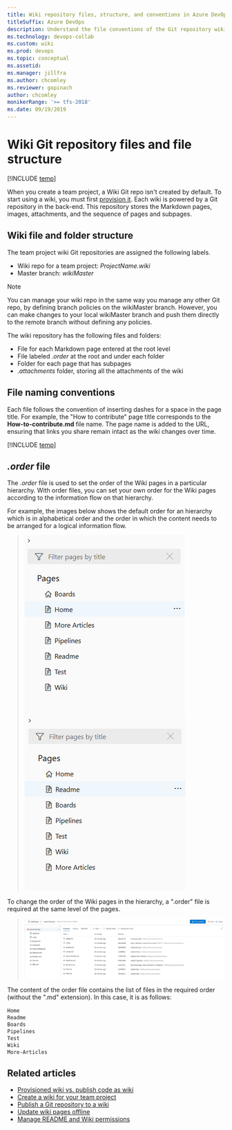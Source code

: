 ```yaml
---
title: Wiki repository files, structure, and conventions in Azure DevOps
titleSuffix: Azure DevOps 
description: Understand the file conventions of the Git repository wiki in Azure DevOps
ms.technology: devops-collab
ms.custom: wiki
ms.prod: devops
ms.topic: conceptual
ms.assetid:
ms.manager: jillfra
ms.author: chcomley
ms.reviewer: gopinach
author: chcomley
monikerRange: '>= tfs-2018'
ms.date: 09/19/2019  
---
```


# Wiki Git repository files and file structure

[!INCLUDE [temp](../../_shared/version-vsts-tfs-2018.md)]

When you create a team project, a Wiki Git repo isn't created by default. To start using a wiki, you must first [provision it](wiki-create-repo.md). Each wiki is powered by a Git repository in the back-end. This repository stores the Markdown pages, images, attachments, and the sequence of pages and subpages.  

## Wiki file and folder structure

The team project wiki Git repositories are assigned the following labels.

- Wiki repo for a team project: *ProjectName.wiki*
- Master branch: *wikiMaster*

> [!NOTE]  
> You can manage your wiki repo in the same way you manage any other Git repo, by defining branch policies on the wikiMaster branch. However, you can make changes to your local wikiMaster branch and push them directly to the remote branch without defining any policies.

The wiki repository has the following files and folders:

- File for each Markdown page entered at the root level
- File labeled *.order* at the root and under each folder  
- Folder for each page that has subpages  
- *.attachments* folder, storing all the attachments of the wiki  

<a id="file-naming" />
<a id="page-title-names"></a>

## File naming conventions

Each file follows the convention of inserting dashes for a space in the page title. For example, the "How to contribute" page title corresponds to the **How-to-contribute.md** file name. The page name is added to the URL, ensuring that links you share remain intact as the wiki changes over time. 

[!INCLUDE [temp](./_shared/wiki-naming-conventions.md)]

<a id="order-file" ></a>

## *.order* file

The *.order* file is used to set the order of the Wiki pages in a particular hierarchy. With order files, you can set your own order for the Wiki pages according to the information flow on that hierarchy.

For example, the images below shows the default order for an hierarchy which is in alphabetical order and the order in which the content needs to be arranged for a logical information flow.

> ![Wiki page hierarchy without order file](_img/wiki/without-order-file.png)
> ![Wiki page hierarchy with order file](_img/wiki/with-order-file.png)

To change the order of the Wiki pages in the hierarchy, a ".order" file is required at the same level of the pages.

> ![Order file in repo](_img/wiki/order-file-in-repo.png)

The content of the order file contains the list of files in the required order (without the ".md" extension).
In this case, it is as follows:

```
Home
Readme
Boards
Pipelines
Test
Wiki
More-Articles
```

## Related articles

- [Provisioned wiki vs. publish code as wiki](provisioned-vs-published-wiki.md)
- [Create a wiki for your team project](wiki-create-repo.md)
- [Publish a Git repository to a wiki](publish-repo-to-wiki.md)
- [Update wiki pages offline](wiki-update-offline.md)
- [Manage README and Wiki permissions](manage-readme-wiki-permissions.md)